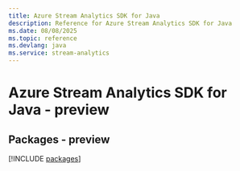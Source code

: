 ```yaml
---
title: Azure Stream Analytics SDK for Java
description: Reference for Azure Stream Analytics SDK for Java
ms.date: 08/08/2025
ms.topic: reference
ms.devlang: java
ms.service: stream-analytics
---
```

# Azure Stream Analytics SDK for Java - preview
## Packages - preview
[!INCLUDE [packages](stream-analytics-index.md)]